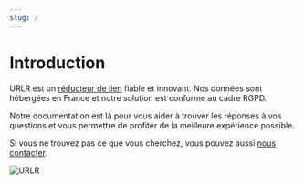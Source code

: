 ```yaml
---
slug: /
---
```


# Introduction

URLR est un [réducteur de lien](https://urlr.me) fiable et innovant. Nos données sont hébergées en France et notre solution est conforme au cadre RGPD.

Notre documentation est là pour vous aider à trouver les réponses à vos questions et vous permettre de profiter de la meilleure expérience possible.

Si vous ne trouvez pas ce que vous cherchez, vous pouvez aussi [nous contacter](https://urlr.me/contact).

![URLR](/img/docs/intro/intro_1_fr.png)

